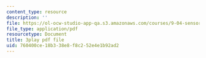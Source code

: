 ```yaml
---
content_type: resource
description: ''
file: https://ol-ocw-studio-app-qa.s3.amazonaws.com/courses/9-04-sensory-systems-fall-2013/760400ce18b338e8f8c252e4e1b92ad2_XTuXlXav78.pdf
file_type: application/pdf
resourcetype: Document
title: 3play pdf file
uid: 760400ce-18b3-38e8-f8c2-52e4e1b92ad2
---
```

